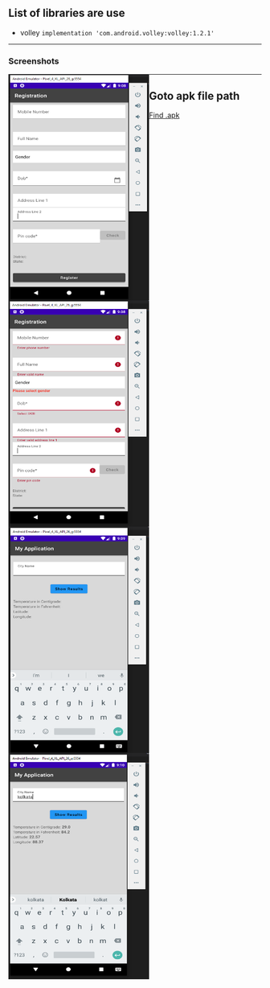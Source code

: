 ## List of libraries are use
- volley `implementation 'com.android.volley:volley:1.2.1'`

---
### Screenshots

<img align="left"  alt="Subhajit - DEV" src="https://github.com/subhajit-98/lattice_test/blob/main/screenshots/Capture1.PNG" width="280px" height="450px">
<img align="left"  alt="Subhajit - DEV" src="https://github.com/subhajit-98/lattice_test/blob/main/screenshots/Capture2.PNG" width="280px" height="450px">
<img align="left"  alt="Subhajit - DEV" src="https://github.com/subhajit-98/lattice_test/blob/main/screenshots/Capture3.PNG" width="280px" height="450px">
<img align="left"  alt="Subhajit - DEV" src="https://github.com/subhajit-98/lattice_test/blob/main/screenshots/Capture4.PNG" width="280px" height="450px">

---
## Goto apk file path
<a href="https://github.com/subhajit-98/lattice_test/tree/main/app/build">Find .apk</a>